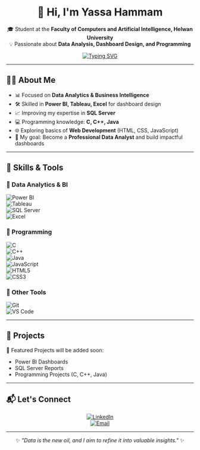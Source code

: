 <div align="center">

# 👋 Hi, I'm Yassa Hammam  

🎓 Student at the **Faculty of Computers and Artificial Intelligence, Helwan University**  
💡 Passionate about **Data Analysis, Dashboard Design, and Programming**  

[![Typing SVG](https://readme-typing-svg.demolab.com?font=Fira+Code&size=22&pause=1000&color=36BCF7&center=true&vCenter=true&width=600&lines=Data+Analyst;Power+BI+%7C+SQL+Server+%7C+Excel;C+%7C+C%2B%2B+%7C+Java+Developer;Always+Learning+New+Skills)](https://git.io/typing-svg)

</div>

---

## 🧑‍💻 About Me  
- 📊 Focused on **Data Analytics & Business Intelligence**  
- 🛠 Skilled in **Power BI, Tableau, Excel** for dashboard design  
- 📈 Improving my expertise in **SQL Server**  
- 💻 Programming knowledge: **C, C++, Java**  
- 🌐 Exploring basics of **Web Development** (HTML, CSS, JavaScript)  
- 🎯 My goal: Become a **Professional Data Analyst** and build impactful dashboards  

---

## 🚀 Skills & Tools  

### 🔹 Data Analytics & BI  
![Power BI](https://img.shields.io/badge/Power%20BI-F2C811?style=for-the-badge&logo=Power%20BI&logoColor=black)  
![Tableau](https://img.shields.io/badge/Tableau-E97627?style=for-the-badge&logo=Tableau&logoColor=white)  
![SQL Server](https://img.shields.io/badge/SQL%20Server-CC2927?style=for-the-badge&logo=microsoftsqlserver&logoColor=white)  
![Excel](https://img.shields.io/badge/Excel-217346?style=for-the-badge&logo=microsoftexcel&logoColor=white)  

### 🔹 Programming  
![C](https://img.shields.io/badge/C-00599C?style=for-the-badge&logo=c&logoColor=white)  
![C++](https://img.shields.io/badge/C++-00599C?style=for-the-badge&logo=c%2B%2B&logoColor=white)  
![Java](https://img.shields.io/badge/Java-ED8B00?style=for-the-badge&logo=openjdk&logoColor=white)  
![JavaScript](https://img.shields.io/badge/JavaScript-F7DF1E?style=for-the-badge&logo=javascript&logoColor=black)  
![HTML5](https://img.shields.io/badge/HTML5-E34F26?style=for-the-badge&logo=html5&logoColor=white)  
![CSS3](https://img.shields.io/badge/CSS3-1572B6?style=for-the-badge&logo=css3&logoColor=white)  

### 🔹 Other Tools  
![Git](https://img.shields.io/badge/Git-F05032?style=for-the-badge&logo=git&logoColor=white)  
![VS Code](https://img.shields.io/badge/VS%20Code-007ACC?style=for-the-badge&logo=visualstudiocode&logoColor=white)  

---

## 📂 Projects  
🚀 Featured Projects will be added soon:  
- Power BI Dashboards  
- SQL Server Reports  
- Programming Projects (C, C++, Java)  

---

## 📬 Let's Connect  

<div align="center">

[![LinkedIn](https://img.shields.io/badge/LinkedIn-0077B5?style=for-the-badge&logo=linkedin&logoColor=white)](https://www.linkedin.com/in/yassa-hammam)  
[![Email](https://img.shields.io/badge/Email-D14836?style=for-the-badge&logo=gmail&logoColor=white)](mailto:yassahammam.business@gmail.com)  

</div>

---

<div align="center">

✨ *"Data is the new oil, and I aim to refine it into valuable insights."* ✨  

</div>
